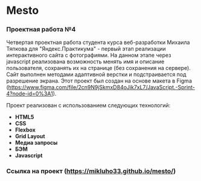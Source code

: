 # Mesto

### Проектная работа №4
Четвертая проектная работа студента курса веб-разработки Михаила Тяпкова для "Яндекс.Практикума" - первый этап реализации интерактивного сайта с фотографиями. На данном этапе через javascript реализована возможность менять имя и описание пользователя, сохранять их на странице (без сохранения на сервере). Сайт выполнен методами адаптивной верстки и подстраивается под разрешение экрана. Этот проект был создан на основе макета в Figma (https://www.figma.com/file/2cn9N9jSkmxD84oJik7xL7/JavaScript.-Sprint-4?node-id=0%3A1).

Проект реализован с использованием следующих технологий:
 * **HTML5**
 * **CSS**
 * **Flexbox**
 * **Grid Layout**
 * **Медиа запросы**
 * **БЭМ**
 * **Javascript**

### Ссылка на проект (https://mikluho33.github.io/mesto/)